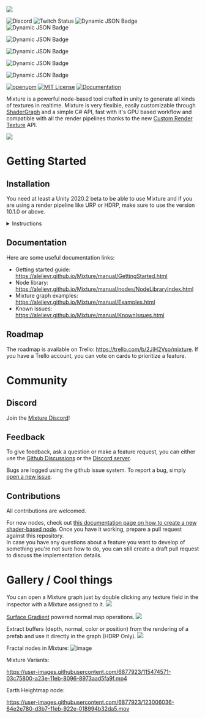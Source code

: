 ![](Packages/com.alelievr.mixture/Documentation~/Images/Mixture-github.png)

![Discord](https://img.shields.io/discord/94588651148681216?style=plastic&logo=discord&label=Shmah's%20Lair&color=maroon)
![Twitch Status](https://img.shields.io/twitch/status/rumhamshmah?style=plastic&logo=twitch&color=maroon)
![Dynamic JSON Badge](https://img.shields.io/badge/dynamic/json?url=https%3A%2F%2Frumble.com%2F-livestream-api%2Fget-data%3Fkey%3D5r5WovPnzhHCZh_7murim4r99a-2ske0tXHphgtveCBJNGiXSE7Y34KcAulnD9Rs-kU2KTzBpqAxD5RNpdNp-w&query=%24..num_followers_total&style=plastic&logo=rumble&label=followers&scale=4)
![Dynamic JSON Badge](https://img.shields.io/badge/dynamic/json?url=https%3A%2F%2Frumble.com%2F-livestream-api%2Fget-data%3Fkey%3D5r5WovPnzhHCZh_7murim4r99a-2ske0tXHphgtveCBJNGiXSE7Y34KcAulnD9Rs-kU2KTzBpqAxD5RNpdNp-w&query=%24..num_followers_total&style=plastic&logo=rumble&label=followers&color=maroon)

![Dynamic JSON Badge](https://img.shields.io/badge/dynamic/json?url=https%3A%2F%2Frumble.com%2F-livestream-api%2Fget-data%3Fkey%3D5r5WovPnzhHCZh_7murim4r99a-2ske0tXHphgtveCBJNGiXSE7Y34KcAulnD9Rs-kU2KTzBpqAxD5RNpdNp-w&query=%24.followers.latest_follower.username&style=for-the-badge&logo=rumble&label=Last%20Follow&color=maroon)

![Dynamic JSON Badge](https://img.shields.io/badge/dynamic/json?url=https%3A%2F%2Frumble.com%2F-livestream-api%2Fget-data%3Fkey%3D5r5WovPnzhHCZh_7murim4r99a-2ske0tXHphgtveCBJNGiXSE7Y34KcAulnD9Rs-kU2KTzBpqAxD5RNpdNp-w&query=%24.subscribers.latest_subscriber.username&style=for-the-badge&logo=rumble&label=Last%20Subscriber&color=maroon)

![Dynamic JSON Badge](https://img.shields.io/badge/dynamic/json?url=https%3A%2F%2Frumble.com%2F-livestream-api%2Fget-data%3Fkey%3D5r5WovPnzhHCZh_7murim4r99a-2ske0tXHphgtveCBJNGiXSE7Y34KcAulnD9Rs-kU2KTzBpqAxD5RNpdNp-w&query=%24.subscribers.num_subscribers&style=for-the-badge&logo=rumble&label=Subscribers&color=maroon)

![Dynamic JSON Badge](https://img.shields.io/badge/dynamic/json?url=https%3A%2F%2Frumble.com%2F-livestream-api%2Fget-data%3Fkey%3D5r5WovPnzhHCZh_7murim4r99a-2ske0tXHphgtveCBJNGiXSE7Y34KcAulnD9Rs-kU2KTzBpqAxD5RNpdNp-w&query=%24.livestream.is_live&style=for-the-badge&logo=rumble&label=Livestream&color=maroon)


[![openupm](https://img.shields.io/npm/v/com.alelievr.mixture?label=openupm&registry_uri=https://package.openupm.com&style=for-the-badge)](https://openupm.com/packages/com.alelievr.mixture/)
[![MIT License](https://img.shields.io/badge/license-MIT-blue.svg?style=for-the-badge)](https://github.com/alelievr/Mixture/blob/master/LICENSE)
[![Documentation](https://img.shields.io/badge/Documentation-github-brightgreen.svg?style=for-the-badge)](https://alelievr.github.io/Mixture/manual/GettingStarted.html)


Mixture is a powerful node-based tool crafted in unity to generate all kinds of textures in realtime. Mixture is very flexible, easily customizable through [ShaderGraph](https://unity.com/shader-graph) and a simple C# API, fast with it's GPU based workflow and compatible with all the render pipelines thanks to the new [Custom Render Texture](https://docs.unity3d.com/2020.2/Documentation/ScriptReference/CustomRenderTextureManager.html) API.

![](Packages/com.alelievr.mixture/Documentation~/Images/2020-11-04-01-04-59.png)

# Getting Started

## Installation

You need at least a Unity 2020.2 beta to be able to use Mixture and if you are using a render pipeline like URP or HDRP, make sure to use the version 10.1.0 or above.

<details><summary>Instructions</summary>

Mixture is available on the [OpenUPM](https://openupm.com/packages/com.alelievr.mixture/) package registry, to install it in your project, follow the instructions below.

1. Open the `Project Settings` and go to the `Package Manager` tab.
2. In the `Scoped Registry` section, click on the small `+` icon to add a new [scoped registry](https://docs.unity3d.com/2020.2/Documentation/Manual/upm-scoped.html) and fill the following information:
```
Name:     Open UPM
URL:      https://package.openupm.com
Scope(s): com.alelievr
```
3. Then below the scoped registries, you need to enable `Preview Packages` (Mixture is still in preview).
4. Next, open the `Package Manager` window, select `My Registries` in the top left corner and you should be able to see the Mixture package.
5. Click the `Install` button and you can start using Mixture :)

![](docs/docfx/images/2020-11-09-11-37-01.png)

:warning: If you don't see `My Registries` in the dropdown for some reason, click on the `+` icon in the top left corner of the package manager window and select `Add package from Git URL`, then paste `com.alelievr.mixture` and click `Add`.

Note that sometimes, the package manager can be slow to update the list of available packages. In that case, you can force it by clicking the circular arrow button at the bottom of the package list.

</details>

## Documentation

Here are some useful documentation links:
- Getting started guide:  https://alelievr.github.io/Mixture/manual/GettingStarted.html
- Node library: https://alelievr.github.io/Mixture/manual/nodes/NodeLibraryIndex.html
- Mixture graph examples: https://alelievr.github.io/Mixture/manual/Examples.html
- Known issues: https://alelievr.github.io/Mixture/manual/KnownIssues.html

## Roadmap

The roadmap is available on Trello: https://trello.com/b/2JiH2Vsp/mixture. If you have a Trello account, you can vote on cards to prioritize a feature.

# Community 

## Discord

Join the [Mixture Discord](https://discord.gg/DGxZRP3qeg)! 

## Feedback

To give feedback, ask a question or make a feature request, you can either use the [Github Discussions](https://github.com/alelievr/Mixture/discussions) or the [Discord server](https://discord.gg/DGxZRP3qeg).

Bugs are logged using the github issue system. To report a bug, simply [open a new issue](https://github.com/alelievr/Mixture/issues/new/choose).

## Contributions 

All contributions are welcomed.

For new nodes, check out [this documentation page on how to create a new shader-based node](https://alelievr.github.io/Mixture/manual/ShaderNodes.html). Once you have it working, prepare a pull request against this repository.  
In case you have any questions about a feature you want to develop of something you're not sure how to do, you can still create a draft pull request to discuss the implementation details.

# Gallery / Cool things

You can open a Mixture graph just by double clicking any texture field in the inspector with a Mixture assigned to it.
![](docs/docfx/images/MixtureOpen.gif)

[Surface Gradient](https://blogs.unity3d.com/2019/11/20/normal-map-compositing-using-the-surface-gradient-framework-in-shader-graph/) powered normal map operations.
![](docs/docfx/images/NormalBlend.gif)

Extract buffers (depth, normal, color or position) from the rendering of a prefab and use it directly in the graph (HDRP Only).
![](docs/docfx/images/SceneCapture.gif)

Fractal nodes in Mixture:
![image](https://user-images.githubusercontent.com/6877923/102915300-d8944e00-4481-11eb-8e93-f7a57c21b830.png)

Mixture Variants:

https://user-images.githubusercontent.com/6877923/115474571-03c75800-a23e-11eb-8096-8973aad5fa9f.mp4


Earth Heightmap node:

https://user-images.githubusercontent.com/6877923/123006036-64e2e780-d3b7-11eb-922e-018994b32da5.mov